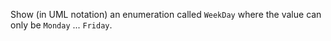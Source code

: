 <panel header="{{ icon_Q }} Define WeekDay Enum">
<question type="text">

Show (in UML notation) an enumeration called `WeekDay` where the value can only be `Monday` ... `Friday`.

</question>
</panel>
